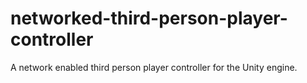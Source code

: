 # networked-third-person-player-controller
A network enabled third person player controller for the Unity engine.
